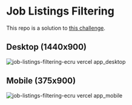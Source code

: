 # Job Listings Filtering
This repo is a solution to [this challenge](https://www.frontendmentor.io/challenges/job-listings-with-filtering-ivstIPCt).

## Desktop (1440x900)
![job-listings-filtering-ecru vercel app_desktop](https://github.com/j-0-n-e-z/job-listings-filtering/assets/46866168/e71fde3b-25b4-468d-8a50-cf5927da7b39)

## Mobile (375x900)
![job-listings-filtering-ecru vercel app_mobile](https://github.com/j-0-n-e-z/job-listings-filtering/assets/46866168/94a5d706-7e78-4301-b7a2-6ff289e9b80c)
